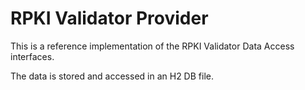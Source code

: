 # RPKI Validator Provider

This is a reference implementation of the RPKI Validator Data Access interfaces.

The data is stored and accessed in an H2 DB file.